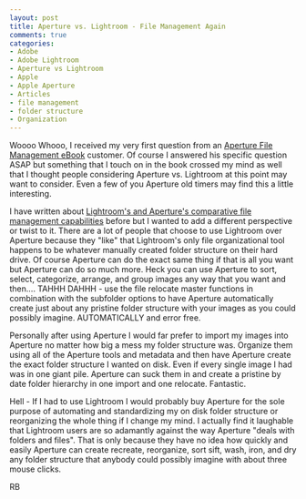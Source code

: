 ```yaml
---
layout: post
title: Aperture vs. Lightroom - File Management Again
comments: true
categories:
- Adobe
- Adobe Lightroom
- Aperture vs Lightroom
- Apple
- Apple Aperture
- Articles
- file management
- folder structure
- Organization
---
```

Woooo Whooo, I received my very first question from an <a href="http://photo.rwboyer.com/aperture-ebooks/">Aperture File Management eBook</a> customer. Of course I answered his specific question ASAP but something that I touch on in the book crossed my mind as well that I thought people considering Aperture vs. Lightroom at this point may want to consider. Even a few of you Aperture old timers may find this a little interesting.

I have written about <a href="http://photo.rwboyer.com/2008/10/01/aperture2-vs-lightroom2-file-management/">Lightroom's and Aperture's comparative file management capabilities</a> before but I wanted to add a different perspective or twist to it. There are a lot of people that choose to use Lightroom over Aperture because they "like" that Lightroom's only file organizational tool happens to be whatever manually created folder structure on their hard drive. Of course Aperture can do the exact same thing if that is all you want but Aperture can do so much more. Heck you can use Aperture to sort, select, categorize, arrange, and group images any way that you want and then.... TAHHH DAHHH - use the file relocate master functions in combination with the subfolder options to have Aperture automatically create just about any pristine folder structure with your images as you could possibly imagine. AUTOMATICALLY and error free.

Personally after using Aperture I would far prefer to import my images into Aperture no matter how big a mess my folder structure was. Organize them using all of the Aperture tools and metadata and then have Aperture create the exact folder structure I wanted on disk. Even if every single image I had was in one giant pile. Aperture can suck them in and create a pristine by date folder hierarchy in one import and one relocate. Fantastic.

Hell - If I had to use Lightroom I would probably buy Aperture for the sole purpose of automating and standardizing my on disk folder structure or reorganizing the whole thing if I change my mind. I actually find it laughable that Lightroom users are so adamantly against the way Aperture "deals with folders and files". That is only because they have no idea how quickly and easily Aperture can create recreate, reorganize, sort sift, wash, iron, and dry any folder structure that anybody could possibly imagine with about three mouse clicks.

RB